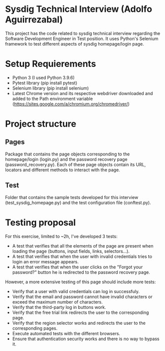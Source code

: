 # Sysdig Technical Interview (Adolfo Aguirrezabal)
This project has the code related to sysdig technical interview regarding the Software Development Engineer in Test position.
It uses Python's Selenium framework to test different aspects of sysdig homepage/login page.

# Setup Requierements
- Python 3 (I used Python 3.9.6)
- Pytest library (pip install pytest)
- Selenium library (pip install selenium)
- Latest Chrome version and its respective webdriver downloaded and added to the Path environment variable
(https://sites.google.com/a/chromium.org/chromedriver/)

# Project structure
## Pages
Package that contains the page objects corresponding to the homepage/login (login.py) and the password recovery page (password_recovery.py). Each of these page objects contain its URL, locators and different methods to interact with the page.

## Test
Folder that contains the sample tests developed for this interview (test_sysdig_homepage.py) and the test configuration file (conftest.py).

# Testing proposal
For this exercise, limited to ~2h, I've developed 3 tests:
- A test that verifies that all the elements of the page are present when loading the page (buttons, input fields, links, selectors...).
- A test that verifies that when the user with invalid credentials tries to login an error message appears.
- A test that verifies that when the user clicks on the "Forgot your password?" button he is redirected to the password recovery page.

However, a more extensive testing of this page should include more tests:
- Verify that a user with valid credentials can log in successfuly.
- Verify that the email and password cannot have invalid characters or exceed the maximum number of characters.
- Verify that the third-party log in buttons work.
- Verify that the free trial link redirects the user to the corresponding page.
- Verify that the region selector works and redirects the user to the corresponding pages.
- Execute automated tests with the different browsers.
- Ensure that authentication security works and there is no way to bypass it.



